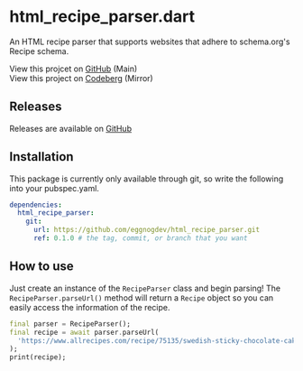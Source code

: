 # html_recipe_parser.dart

An HTML recipe parser that supports websites that adhere to schema.org's Recipe schema.

View this projcet on [GitHub](https://github.com/eggnogdev/html_recipe_parser) (Main) <br>
View this project on [Codeberg](https://codeberg.org/eggnog/html_recipe_parser) (Mirror)

## Releases

Releases are available on [GitHub](https://github.com/eggnogdev/html_recipe_parser/releases)

## Installation

This package is currently only available through git, so write the following into your pubspec.yaml.

```yaml
dependencies:
  html_recipe_parser:
    git:
      url: https://github.com/eggnogdev/html_recipe_parser.git
      ref: 0.1.0 # the tag, commit, or branch that you want


```

## How to use

Just create an instance of the `RecipeParser` class and begin parsing! The `RecipeParser.parseUrl()` method will return a `Recipe` object so you can easily access the information of the recipe.

```dart
final parser = RecipeParser();
final recipe = await parser.parseUrl(
  'https://www.allrecipes.com/recipe/75135/swedish-sticky-chocolate-cake-kladdkaka/',
);
print(recipe);
```
